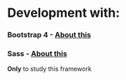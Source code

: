 # Development with:
### Bootstrap 4 - [About this](http://getbootstrap.com/) 
 
### Sass - [About this](https://sass-lang.com/)
 
**Only** to study this framework